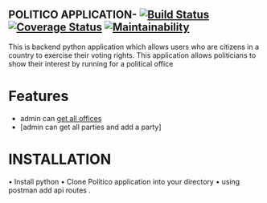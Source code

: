 
## POLITICO APPLICATION-  [![Build Status](https://travis-ci.org/oscarpson/Politico-Api.svg?branch=develop)](https://travis-ci.org/oscarpson/Politico-Api)        [![Coverage Status](https://coveralls.io/repos/github/oscarpson/Politico-Api/badge.svg?branch=master)](https://coveralls.io/github/oscarpson/Politico-Api?branch=master)        [![Maintainability](https://api.codeclimate.com/v1/badges/05a8750d2198c3bb504e/maintainability)](https://codeclimate.com/github/oscarpson/Politico-Api/maintainability)
This is backend python application which allows users who are citizens in a country to exercise their voting rights. This application allows politicians to show their interest by running for a political office<br/>
# Features<br/>
* admin can [get all offices]( https://github.com/oscarpson/Politico-Api/pull/7) <br>
* [admin can get all parties and add a party]


# INSTALLATION
•	Install python 
•	Clone Politico application into your directory
•	using postman add api routes .
